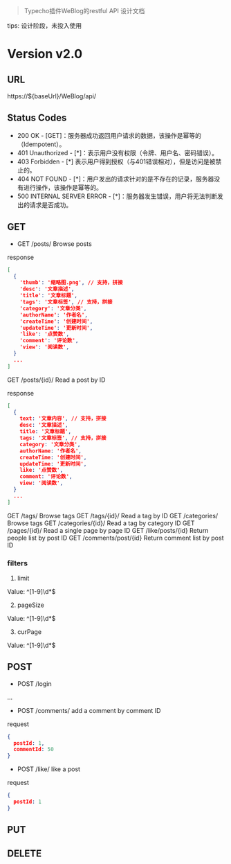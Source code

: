 > Typecho插件WeBlog的restful API 设计文档

tips: 设计阶段，未投入使用

# Version v2.0

## URL

https://${baseUrl}/WeBlog/api/

## Status Codes

- 200 OK - [GET]：服务器成功返回用户请求的数据，该操作是幂等的（Idempotent）。
- 401 Unauthorized - [*]：表示用户没有权限（令牌、用户名、密码错误）。
- 403 Forbidden - [*] 表示用户得到授权（与401错误相对），但是访问是被禁止的。
- 404 NOT FOUND - [*]：用户发出的请求针对的是不存在的记录，服务器没有进行操作，该操作是幂等的。
- 500 INTERNAL SERVER ERROR - [*]：服务器发生错误，用户将无法判断发出的请求是否成功。

## GET

- GET	/posts/	Browse posts

response
```json
[
  {
    'thumb': '缩略图.png', // 支持，拼接
    'desc': '文章描述',
    'title': '文章标题',
    'tags': '文章标签', // 支持，拼接
    'category': '文章分类', 
    'authorName': '作者名',
    'createTime': '创建时间',
    'updateTime': '更新时间',
    'like': '点赞数',
    'comment': '评论数',
    'view': '阅读数',
  }
  ...
]
```

GET	/posts/{id}/	Read a post by ID

response
```json
[
  {
    text: '文章内容', // 支持，拼接
    desc: '文章描述',
    title: '文章标题',
    tags: '文章标签', // 支持，拼接
    category: '文章分类', 
    authorName: '作者名',
    createTime: '创建时间',
    updateTime: '更新时间',
    like: '点赞数',
    comment: '评论数',
    view: '阅读数',
  }
  ...
]
```

GET	/tags/	Browse tags
GET	/tags/{id}/	Read a tag by ID
GET	/categories/	Browse tags
GET	/categories/{id}/	Read a tag by category ID
GET	/pages/{id}/	Read a single page by page ID
GET /like/posts/{id} Return people list by post ID
GET /comments/post/{id} Return comment list by post ID

### filters

1. limit

Value: ^[1-9]\d*$

2. pageSize

Value: ^[1-9]\d*$

3. curPage

Value: ^[1-9]\d*$


## POST
- POST /login

... 

- POST /comments/ add a comment by comment ID

request
```json
{
  postId: 1,
  commentId: 50
}
```
- POST /like/ like a post

request
```json
{
  postId: 1
}
```

## PUT

## DELETE


